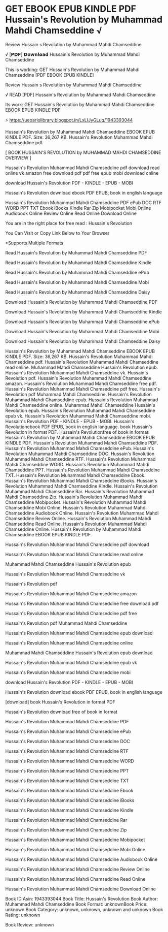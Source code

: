# GET EBOOK EPUB KINDLE PDF Hussain's Revolution by  Muhammad Mahdi Chamseddine √
Review Hussain s Revolution by Muhammad Mahdi Chamseddine

√ [𝗣𝗗𝗙] 𝗗𝗼𝘄𝗻𝗹𝗼𝗮𝗱 Hussain's Revolution by Muhammad Mahdi Chamseddine

This is working: GET Hussain's Revolution by Muhammad Mahdi Chamseddine [PDF EBOOK EPUB KINDLE]


Review Hussain s Revolution by Muhammad Mahdi Chamseddine

√ READ [PDF] Hussain's Revolution by Muhammad Mahdi Chamseddine

Its work: GET Hussain's Revolution by Muhammad Mahdi Chamseddine EBOOK EPUB KINDLE PDF



⚡ https://ueoarlolibrary.blogspot.in/LxLIJyGLuq/1943393044



Hussain's Revolution by Muhammad Mahdi Chamseddine EBOOK EPUB KINDLE PDF. Size: 36,267 KB. Hussain's Revolution Muhammad Mahdi Chamseddine pdf.

[ BOOK HUSSAIN'S REVOLUTION by MUHAMMAD MAHDI CHAMSEDDINE OVERVIEW ]

Hussain's Revolution Muhammad Mahdi Chamseddine pdf download read online vk amazon free download pdf pdf free epub mobi download online

download Hussain's Revolution PDF - KINDLE - EPUB - MOBI

Hussain's Revolution download ebook PDF EPUB, book in english language

Hussain's Revolution Muhammad Mahdi Chamseddine PDF ePub DOC RTF WORD PPT TXT Ebook iBooks Kindle Rar Zip Mobipocket Mobi Online Audiobook Online Review Online Read Online Download Online

You are in the right place for free read : Hussain's Revolution

You Can Visit or Copy Link Below to Your Browser

*Supports Multiple Formats

Read Hussain's Revolution by Muhammad Mahdi Chamseddine PDF

Read Hussain's Revolution by Muhammad Mahdi Chamseddine Kindle

Read Hussain's Revolution by Muhammad Mahdi Chamseddine ePub

Read Hussain's Revolution by Muhammad Mahdi Chamseddine Mobi

Read Hussain's Revolution by Muhammad Mahdi Chamseddine Daisy

Download Hussain's Revolution by Muhammad Mahdi Chamseddine PDF

Download Hussain's Revolution by Muhammad Mahdi Chamseddine Kindle

Download Hussain's Revolution by Muhammad Mahdi Chamseddine ePub

Download Hussain's Revolution by Muhammad Mahdi Chamseddine Mobi

Download Hussain's Revolution by Muhammad Mahdi Chamseddine Daisy

Hussain's Revolution by Muhammad Mahdi Chamseddine EBOOK EPUB KINDLE PDF. Size: 36,267 KB. Hussain's Revolution Muhammad Mahdi Chamseddine pdf. Hussain's Revolution Muhammad Mahdi Chamseddine read online. Muhammad Mahdi Chamseddine Hussain's Revolution epub. Hussain's Revolution Muhammad Mahdi Chamseddine vk. Hussain's Revolution pdf. Hussain's Revolution Muhammad Mahdi Chamseddine amazon. Hussain's Revolution Muhammad Mahdi Chamseddine free pdf. Hussain's Revolution Muhammad Mahdi Chamseddine pdf free. Hussain's Revolution pdf Muhammad Mahdi Chamseddine. Hussain's Revolution Muhammad Mahdi Chamseddine epub. Hussain's Revolution Muhammad Mahdi Chamseddine online. Muhammad Mahdi Chamseddine Hussain's Revolution epub. Hussain's Revolution Muhammad Mahdi Chamseddine epub vk. Hussain's Revolution Muhammad Mahdi Chamseddine mobi. Hussain's Revolution PDF - KINDLE - EPUB - MOBI. Hussain's Revolutionebook PDF EPUB, book in english language. book Hussain's Revolution in format PDF. Hussain's Revolutionfree of book in format. Hussain's Revolution by Muhammad Mahdi Chamseddine EBOOK EPUB KINDLE PDF. Hussain's Revolution Muhammad Mahdi Chamseddine PDF. Hussain's Revolution Muhammad Mahdi Chamseddine ePub. Hussain's Revolution Muhammad Mahdi Chamseddine DOC. Hussain's Revolution Muhammad Mahdi Chamseddine RTF. Hussain's Revolution Muhammad Mahdi Chamseddine WORD. Hussain's Revolution Muhammad Mahdi Chamseddine PPT. Hussain's Revolution Muhammad Mahdi Chamseddine TXT. Hussain's Revolution Muhammad Mahdi Chamseddine Ebook. Hussain's Revolution Muhammad Mahdi Chamseddine iBooks. Hussain's Revolution Muhammad Mahdi Chamseddine Kindle. Hussain's Revolution Muhammad Mahdi Chamseddine Rar. Hussain's Revolution Muhammad Mahdi Chamseddine Zip. Hussain's Revolution Muhammad Mahdi Chamseddine Mobipocket. Hussain's Revolution Muhammad Mahdi Chamseddine Mobi Online. Hussain's Revolution Muhammad Mahdi Chamseddine Audiobook Online. Hussain's Revolution Muhammad Mahdi Chamseddine Review Online. Hussain's Revolution Muhammad Mahdi Chamseddine Read Online. Hussain's Revolution Muhammad Mahdi Chamseddine Online. Hussain's Revolution by Muhammad Mahdi Chamseddine EBOOK EPUB KINDLE PDF.

Hussain's Revolution Muhammad Mahdi Chamseddine pdf download

Hussain's Revolution Muhammad Mahdi Chamseddine read online

Muhammad Mahdi Chamseddine Hussain's Revolution epub

Hussain's Revolution Muhammad Mahdi Chamseddine vk

Hussain's Revolution pdf

Hussain's Revolution Muhammad Mahdi Chamseddine amazon

Hussain's Revolution Muhammad Mahdi Chamseddine free download pdf

Hussain's Revolution Muhammad Mahdi Chamseddine pdf free

Hussain's Revolution pdf Muhammad Mahdi Chamseddine

Hussain's Revolution Muhammad Mahdi Chamseddine epub download

Hussain's Revolution Muhammad Mahdi Chamseddine online

Muhammad Mahdi Chamseddine Hussain's Revolution epub download

Hussain's Revolution Muhammad Mahdi Chamseddine epub vk

Hussain's Revolution Muhammad Mahdi Chamseddine mobi

download Hussain's Revolution PDF - KINDLE - EPUB - MOBI

Hussain's Revolution download ebook PDF EPUB, book in english language

[download] book Hussain's Revolution in format PDF

Hussain's Revolution download free of book in format

Hussain's Revolution Muhammad Mahdi Chamseddine PDF

Hussain's Revolution Muhammad Mahdi Chamseddine ePub

Hussain's Revolution Muhammad Mahdi Chamseddine DOC

Hussain's Revolution Muhammad Mahdi Chamseddine RTF

Hussain's Revolution Muhammad Mahdi Chamseddine WORD

Hussain's Revolution Muhammad Mahdi Chamseddine PPT

Hussain's Revolution Muhammad Mahdi Chamseddine TXT

Hussain's Revolution Muhammad Mahdi Chamseddine Ebook

Hussain's Revolution Muhammad Mahdi Chamseddine iBooks

Hussain's Revolution Muhammad Mahdi Chamseddine Kindle

Hussain's Revolution Muhammad Mahdi Chamseddine Rar

Hussain's Revolution Muhammad Mahdi Chamseddine Zip

Hussain's Revolution Muhammad Mahdi Chamseddine Mobipocket

Hussain's Revolution Muhammad Mahdi Chamseddine Mobi Online

Hussain's Revolution Muhammad Mahdi Chamseddine Audiobook Online

Hussain's Revolution Muhammad Mahdi Chamseddine Review Online

Hussain's Revolution Muhammad Mahdi Chamseddine Read Online

Hussain's Revolution Muhammad Mahdi Chamseddine Download Online

Book ID Asin: 1943393044
Book Title: Hussain's Revolution
Book Author: Muhammad Mahdi Chamseddine
Book Format: unknownBook Price: unknown
Book Category: unknown, unknown, unknown and unknown
Book Rating: unknown

Book Review: unknown
